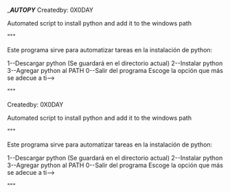 ____AUTOPY___
Createdby: 0X0DAY

Automated script to install python and add it to the windows path


"""

Este programa sirve para automatizar tareas en la instalación de python:

1--Descargar python (Se guardará en el directorio actual)
2--Instalar python
3--Agregar python al PATH
0--Salir del programa
Escoge la opción que más se adecue a ti-->

"""  


Createdby: 0X0DAY

Automated script to install python and add it to the windows path


"""

Este programa sirve para automatizar tareas en la instalación de python:

1--Descargar python (Se guardará en el directorio actual)
2--Instalar python
3--Agregar python al PATH
0--Salir del programa
Escoge la opción que más se adecue a ti-->

"""
